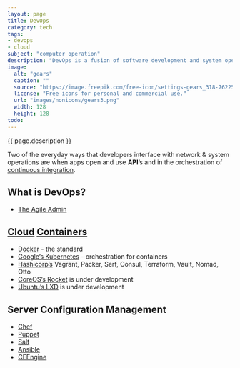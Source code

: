 ```yaml
---
layout: page
title: DevOps
category: tech
tags:
- devops
- cloud
subject: "computer operation"
description: "DevOps is a fusion of software development and system operations, teaming dev and ops personnel, to automate applications delivery and infrastructure changes."
image:
  alt: "gears"
  caption: ""
  source: "https://image.freepik.com/free-icon/settings-gears_318-76225.png"
  license: "Free icons for personal and commercial use."
  url: "images/nonicons/gears3.png"
  width: 128
  height: 128
todo:
---
```


{{ page.description }}

Two of the everyday ways that developers interface with network & system
operations are when apps open and use **API**’s and in the orchestration of
[continuous integration]({{site.baseurl}}tech/ci.html).

What is DevOps?
-----
* [The Agile Admin](https://theagileadmin.com/what-is-devops/)

[Cloud](https://en.wikipedia.org/wiki/Cloud_computing) [Containers](https://www.opencontainers.org/about)
-----
* [Docker](https://www.docker.com/what-docker) - the standard
* [Google’s Kubernetes](http://kubernetes.io/) - orchestration for containers
* [Hashicorp’s](https://www.hashicorp.com/#tools) Vagrant, Packer, Serf, Consul, Terraform, Vault, Nomad, Otto
* [CoreOS’s Rocket](https://github.com/coreos/rkt#rkt---app-container-runtime) is under development
* [Ubuntu’s LXD](http://www.ubuntu.com/cloud/lxd) is under development

Server Configuration Management
-----
* [Chef](https://www.chef.io/)
* [Puppet](https://puppet.com/)
* [Salt](https://saltstack.com/)
* [Ansible](https://www.ansible.com/)
* [CFEngine](https://cfengine.com/)
